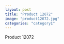 ```yaml
---
layout: post
title: "Product 12072"
image: "product12072.jpg"
categories: "category1"
---
```

Product 12072
